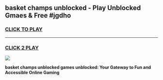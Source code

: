 
## basket champs unblocked - Play Unblocked Gmaes & Free #jgdho
<h3>
<a href="https://news.freeplayer.one?title=basket_champs_unblocked&ref=27F">CLICK TO PLAY</a></h3>
<hr>

<h3>
<a href="https://news.freeplayer.one?title=basket_champs_unblocked&ref=27F">CLICK 2 PLAY</a>
  
</h3>

<a href="https://news.freeplayer.one?title=basket_champs_unblocked&ref=27F/"><img src="https://clearcache.store/games.png"></a>


**basket champs unblocked games unblocked: Your Gateway to Fun and Accessible Online Gaming**
